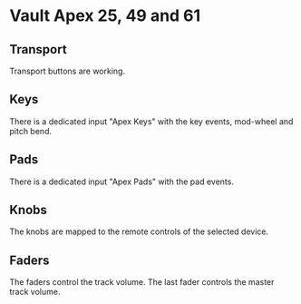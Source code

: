 # Vault Apex 25, 49 and 61

## Transport

Transport buttons are working.

## Keys

There is a dedicated input "Apex Keys" with the key events, mod-wheel and pitch bend.

## Pads

There is a dedicated input "Apex Pads" with the pad events.

## Knobs

The knobs are mapped to the remote controls of the selected device.

## Faders

The faders control the track volume. The last fader controls the master track volume.